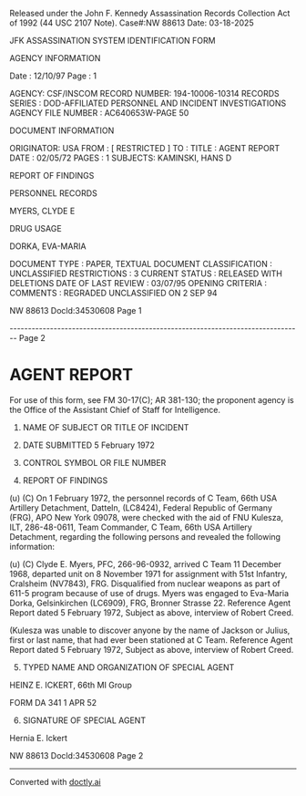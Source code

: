 Released under the John F. Kennedy
Assassination Records Collection Act of
1992 (44 USC 2107 Note). Case#:NW
88613 Date: 03-18-2025

JFK ASSASSINATION SYSTEM
IDENTIFICATION FORM

AGENCY INFORMATION

Date : 12/10/97
Page : 1

AGENCY: CSF/INSCOM
RECORD NUMBER: 194-10006-10314
RECORDS SERIES : DOD-AFFILIATED PERSONNEL AND INCIDENT INVESTIGATIONS
AGENCY FILE NUMBER : AC640653W-PAGE 50

DOCUMENT INFORMATION

ORIGINATOR: USA
FROM : [ RESTRICTED ]
TO :
TITLE : AGENT REPORT
DATE : 02/05/72
PAGES : 1
SUBJECTS: KAMINSKI, HANS D

REPORT OF FINDINGS

PERSONNEL RECORDS

MYERS, CLYDE E

DRUG USAGE

DORKA, EVA-MARIA

DOCUMENT TYPE : PAPER, TEXTUAL DOCUMENT
CLASSIFICATION : UNCLASSIFIED
RESTRICTIONS : 3
CURRENT STATUS : RELEASED WITH DELETIONS
DATE OF LAST REVIEW : 03/07/95
OPENING CRITERIA :
COMMENTS : REGRADED UNCLASSIFIED ON 2 SEP 94

NW 88613 Docld:34530608 Page 1


-------------------------------------------------------------------------------- Page 2

# AGENT REPORT
For use of this form, see FM 30-17(C); AR 381-130; the proponent agency is the Office of the Assistant Chief of Staff for Intelligence.

1. NAME OF SUBJECT OR TITLE OF INCIDENT

2. DATE SUBMITTED
   5 February 1972

3. CONTROL SYMBOL OR FILE NUMBER

4. REPORT OF FINDINGS

(u)
(C) On 1 February 1972, the personnel records of C Team, 66th USA Artillery Detachment, Datteln, (LC8424), Federal Republic of Germany (FRG), APO New York 09078, were checked with the aid of FNU Kulesza, ILT, 286-48-0611, Team Commander, C Team, 66th USA Artillery Detachment, regarding the following persons and revealed the following information:

(u)
(C) Clyde E. Myers, PFC, 266-96-0932, arrived C Team 11 December 1968, departed unit on 8 November 1971 for assignment with 51st Infantry, Cralsheim (NV7843), FRG. Disqualified from nuclear weapons as part of 611-5 program because of use of drugs. Myers was engaged to Eva-Maria Dorka, Gelsinkirchen (LC6909), FRG, Bronner Strasse 22. Reference Agent Report dated 5 February 1972, Subject as above, interview of Robert Creed.

(Kulesza was unable to discover anyone by the name of Jackson or Julius, first or last name, that had ever been stationed at C Team. Reference Agent Report dated 5 February 1972, Subject as above, interview of Robert Creed.


5. TYPED NAME AND ORGANIZATION OF SPECIAL AGENT

HEINZ E. ICKERT, 66th MI Group

FORM
DA 341
1 APR 52

6. SIGNATURE OF SPECIAL AGENT

Hernia E. Ickert

NW 88613 Docld:34530608 Page 2


---
Converted with [doctly.ai](https://doctly.ai)